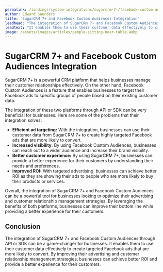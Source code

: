 ```yaml
---
permalink: /landings/system-integrations/sugarcrm-7-/facebook-custom-audiences
author: Edward Saunders
title: "SugarCRM 7+ and Facebook Custom Audiences Integration"
leadhead: "The integration of SugarCRM 7+ and Facebook Custom Audiences through API or SDK can be a game-changer for businesses"
leadtext: "It enables them to use their customer data effectively to create targeted Facebook ads that are more likely to convert. By improving their advertising and customer relationship management strategies, businesses can achieve better ROI and provide a better experience for their customers."
image: /assets/images/articles/people-sitting-near-table.webp
---
```

<div class="arttext">	<h1>SugarCRM 7+ and Facebook Custom Audiences Integration</h1>
	<p>SugarCRM 7+ is a powerful CRM platform that helps businesses manage their customer relationships effectively. On the other hand, Facebook Custom Audiences is a feature that enables businesses to target their Facebook ads to specific groups of people based on their existing customer data.</p>
	<p>The integration of these two platforms through API or SDK can be very beneficial for businesses. Here are some of the problems that their integration solves:</p>
	<ul>
		<li><strong>Efficient ad targeting:</strong> With the integration, businesses can use their customer data from SugarCRM 7+ to create highly targeted Facebook ads that are more likely to convert.</li>
		<li><strong>Increased visibility:</strong> By using Facebook Custom Audiences, businesses can reach out to a wider audience and increase their brand visibility.</li>
		<li><strong>Better customer experience:</strong> By using SugarCRM 7+, businesses can provide a better experience for their customers by understanding their needs and preferences.</li>
		<li><strong>Improved ROI:</strong> With targeted advertising, businesses can achieve better ROI as they are showing their ads to people who are more likely to buy their products or services.</li>
	</ul>
	<p>Overall, the integration of SugarCRM 7+ and Facebook Custom Audiences can be a powerful tool for businesses looking to optimize their advertising and customer relationship management strategies. By leveraging the benefits of both platforms, businesses can improve their bottom line while providing a better experience for their customers.</p>
	<h2>Conclusion</h2>
	<p>The integration of SugarCRM 7+ and Facebook Custom Audiences through API or SDK can be a game-changer for businesses. It enables them to use their customer data effectively to create targeted Facebook ads that are more likely to convert. By improving their advertising and customer relationship management strategies, businesses can achieve better ROI and provide a better experience for their customers.</p>
</div>